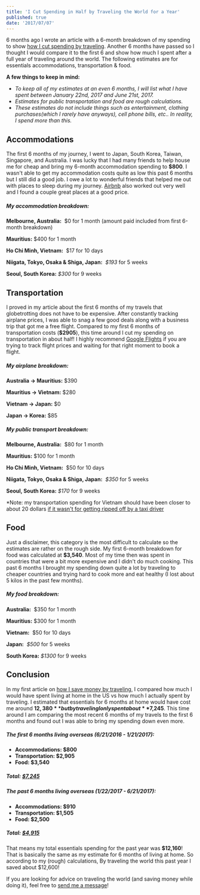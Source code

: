 ```yaml
---
title: 'I Cut Spending in Half by Traveling the World for a Year'
published: true
date: '2017/07/07'
---
```


6 months ago I wrote an article with a 6-month breakdown of my spending to show [how I cut spending by traveling](/posts/how-i-save-money-by-traveling-the-world). Another 6 months have passed so I thought I would compare it to the first 6 and show how much I spent after a full year of traveling around the world. The following estimates are for essentials accommodations, transportation & food.

**A few things to keep in mind:**

*   _To keep all of my estimates at an even 6 months, I will list what I have spent between January 22nd, 2017 and June 21st, 2017._
*   _Estimates for public transportation and food are rough calculations._
*   _These estimates do not include things such as entertainment, clothing purchases(which I rarely have anyways), cell phone bills, etc.. In reality, I spend more than this._

<!-- [caption id="attachment_746" align="alignnone" width="300"]![](http://www.iamtheepic.com/wp-content/uploads/2017/07/IMG_20170228_091655-300x225.jpg) My AirBNB in Mauritius[/caption] -->

## Accommodations

The first 6 months of my journey, I went to Japan, South Korea, Taiwan, Singapore, and Australia. I was lucky that I had many friends to help house me for cheap and bring my 6-month accommodation spending to **$800**. I wasn't able to get my accommodation costs quite as low this past 6 months but I still did a good job. I owe a lot to wonderful friends that helped me out with places to sleep during my journey. [Airbnb](http://www.airbnb.com.au/c/erics20340) also worked out very well and I found a couple great places at a good price.

##### My accommodation breakdown:

**Melbourne, Australia:**  $0 for 1 month (amount paid included from first 6-month breakdown)

**Mauritius:** $400 for 1 month

**Ho Chi Minh, Vietnam:**  $17 for 10 days

**Niigata, Tokyo, Osaka & Shiga, Japan:**  _$193_ for 5 weeks

**Seoul, South Korea:** _$300_ for 9 weeks

<!-- [caption id="attachment_748" align="alignnone" width="225"]![](http://www.iamtheepic.com/wp-content/uploads/2017/07/IMG_20170413_143810-225x300.jpg) Kyoto Station[/caption] -->

## Transportation

I proved in my article about the first 6 months of my travels that globetrotting does not have to be expensive. After constantly tracking airplane prices, I was able to snag a few good deals along with a business trip that got me a free flight. Compared to my first 6 months of transportation costs (**$2905**), this time around I cut my spending on transportation in about half! I highly recommend [Google Flights](http://www.google.com/flights) if you are trying to track flight prices and waiting for that right moment to book a flight.

##### My airplane breakdown:

**Australia -> Mauritius:** $390

**Mauritius -> Vietnam:** $280

**Vietnam -> Japan:** $0

**Japan -> Korea:** $85

##### My public transport breakdown:

**Melbourne, Australia:**  $80 for 1 month

**Mauritius:** $100 for 1 month

**Ho Chi Minh, Vietnam:**  $50 for 10 days

**Niigata, Tokyo, Osaka & Shiga, Japan:**  _$350_ for 5 weeks

**Seoul, South Korea:** _$170_ for 9 weeks

*Note: my transportation spending for Vietnam should have been closer to about 20 dollars [if it wasn't for getting ripped off by a taxi driver](/posts/swindled-by-a-taxi-driver-my-first-night-in-vietnam/)

<!-- [caption id="attachment_747" align="alignnone" width="225"]![](http://www.iamtheepic.com/wp-content/uploads/2017/07/IMG_20170323_170312-225x300.jpg) Street food in Ho Chi Minh[/caption] -->

## Food

Just a disclaimer, this category is the most difficult to calculate so the estimates are rather on the rough side. My first 6-month breakdown for food was calculated at **$3,540**. Most of my time then was spent in countries that were a bit more expensive and I didn't do much cooking. This past 6 months I brought my spending down quite a lot by traveling to cheaper countries and trying hard to cook more and eat healthy (I lost about 5 kilos in the past few months).

##### My food breakdown:

**Australia:**  $350 for 1 month

**Mauritius:** $300 for 1 month

**Vietnam:**  $50 for 10 days

**Japan:**  _$500_ for 5 weeks

**South Korea:** _$1300_ for 9 weeks

## Conclusion

In my first article on [how I save money by traveling](/posts/how-i-save-money-by-traveling-the-world), I compared how much I would have spent living at home in the US vs how much I actually spent by traveling. I estimated that essentials for 6 months at home would have cost me around **$12,380** but by traveling I only spent about **$7,245**. This time around I am comparing the most recent 6 months of my travels to the first 6 months and found out I was able to bring my spending down even more.

##### The first 6 months living overseas (6/21/2016 - 1/21/2017):

*   **Accommodations: $800**
*   **Transportation: $2,905**
*   **Food: $3,540**

##### **Total: <u>$7,245</u>**

##### The past 6 months living overseas (1/22/2017 - 6/21/2017):

*   **Accommodations: $910**
*   **Transportation: $1,505**
*   **Food: $2,500**

##### **Total: <u>$4,915</u>**

That means my total essentials spending for the past year was **$12,160**! That is basically the same as my estimate for 6 months of living at home. So according to my (rough) calculations, By traveling the world this past year I saved about $12,600!

If you are looking for advice on traveling the world (and saving money while doing it), feel free to [send me a message](/contact/)!